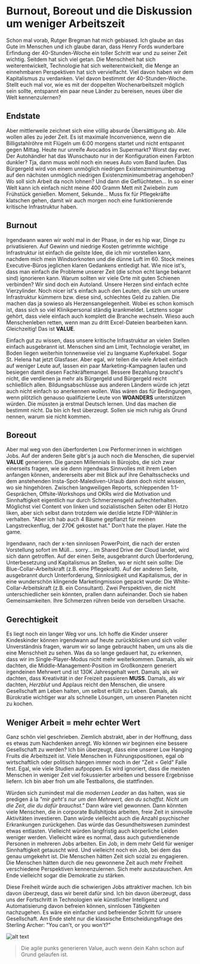 # Burnout, Boreout und die Diskussion um weniger Arbeitszeit

Schon mal vorab, Rutger Bregman hat mich gebiased. 
Ich glaube an das Gute im Menschen und ich glaube daran, dass Henry Fords wunderbare Erfindung der 40-Stunden-Woche ein toller Schritt war und zu seiner Zeit wichtig. 
Seitdem hat sich viel getan. Die Menschheit hat sich weiterentwickelt, Technologie hat sich weiterentwickelt, die Menge an einnehmbaren Perspektiven hat sich vervielfacht. 
Viel davon haben wir dem Kapitalismus zu verdanken. Viel davon bestimmt der 40-Stunden-Woche. 
Stellt euch mal vor, wie es mit der doppelten Wochenarbeitszeit möglich sein sollte, entspannt ein paar neue Länder zu bereisen, neues über die Welt kennenzulernen?

## Endstate

Aber mittlerweile zeichnet sich eine völlig absurde Übersättigung ab. Alle wollen alles zu jeder Zeit. 
Es ist maximale Inconvenience, wenn die Billigstahlröhre mit Flügeln um 6:00 morgens startet und nicht entspannt gegen Mittag. 
Heute nur unreife Avocados im Supermarkt? Worst day ever. Der Autohändler hat das Wunschauto nur in der Konfiguration einen Farbton dunkler? 
Tja, dann muss wohl noch ein neues Auto vom Band laufen. Das Bürgergeld wird von einem unmöglich niedrigen Existenzminimumbetrag auf den nächsten unmöglich niedrigen Existenzminimumbetrag angehoben? 
Wo soll sich Arbeit da noch lohnen? Und dann die Geflüchteten... In so einer Welt kann ich einfach nicht meine 400 Gramm Mett mit Zwiebeln zum Frühstück genießen. 
Moment, Sekunde... Muss fix für Pflegekräfte klatschen gehen, damit wir auch morgen noch eine funktionierende kritische Infrastruktur haben.

## Burnout

Irgendwann waren wir wohl mal in der Phase, in der es hip war, Dinge zu privatisieren. 
Auf Gewinn und niedrige Kosten getrimmte wichtige Infrastruktur ist einfach die geilste Idee, die ich mir vorstellen kann, nachdem mich mein Windsorknoten und die dünne Luft im 60. Stock 
meines Executive-Büros jeglichen klaren Gedankens entledigt hat. Wie nice ist's, dass man einfach die Probleme unserer Zeit (die schon echt lange bekannt sind) ignorieren kann. 
Warum sollten wir viele Orte mit guten Schienen verbinden? Wir sind doch ein Autoland. 
Unsere Herzen sind einfach echte Vierzylinder. Noch nicer ist's einfach auch den Leuten, die sich um unsere Infrastruktur kümmern bzw. diese sind, schlechtes Geld zu zahlen. 
Die machen das ja sowieso als Herzensangelegenheit. Wobei es schon komisch ist, dass sich so viel Klinikpersonal ständig krankmeldet. 
Letztens sogar gehört, dass viele einfach auch komplett die Branche wechseln. Wieso auch Menschenleben retten, wenn man zu dritt Excel-Dateien bearbeiten kann. Gleichzeitig! Das ist **VALUE**.

Einfach gut zu wissen, dass unsere kritische Infrastruktur an vielen Stellen einfach ausgebrannt ist. 
Menschen sind am Limit, Technologie veraltet, im Boden liegen weiterhin tonnenweise viel zu langsame Kupferkabel. 
Sogar St. Helena hat jetzt Glasfaser. Aber egal, wir teilen die viele Arbeit einfach auf weniger Leute auf, lassen ein paar Marketing-Kampagnen laufen und besiegen damit diesen Fachkräftemangel. 
Bessere Bezahlung braucht's nicht, die verdienen ja mehr als Bürgergeld und Bürgergeld reicht schließlich allen. 
Bildungsabschlüsse aus anderen Ländern würde ich jetzt auch nicht einfach so anerkennen wollen. 
Was wären das für Bedingungen, wenn plötzlich genauso qualifizierte Leute von **WOANDERS** unterstützen würden. 
Die müssten ja erstmal Deutsch lernen. Und das machen die bestimmt nicht. Da bin ich fest überzeugt. Sollen sie mich ruhig als Grund nennen, warum sie nicht kommen. 

## Boreout

Aber mal weg von den überforderten Low Performer:innen in wichtigen Jobs. 
Auf der anderen Seite gibt's ja auch noch die Menschen, die superviel **VALUE** generieren. 
Die ganzen Millennials in Bürojobs, die sich zwar einerseits fragen, wie sie denn irgendwas Sinnvolles mit ihrem Leben anfangen können, 
andererseits aber mit Blick auf ihre Gehaltsschecks und dem anstehenden Insta-Spot-Malediven-Urlaub dann doch nicht wissen, wo sie hingehören. 
Zwischen langweiligen Reports, schleppenden 1:1-Gesprächen, Offsite-Workshops und OKRs wird die Motivation und Sinnhaftigkeit eigentlich nur durch Schmerzensgeld aufrechterhalten. 
Möglichst viel Content von linken und sozialistischen Seiten oder El Hotzo liken, aber sich selbst dann trotzdem wie der/die letzte FDP-Wähler:in verhalten. 
"Aber ich hab auch 4 Bäume gepflanzt für meinen Langstreckenflug, der 270€ gekostet hat." Don't hate the player. Hate the game.

Irgendwann, nach der x-ten sinnlosen PowerPoint, die nach der ersten Vorstellung sofort im Müll... sorry... im Shared Drive der Cloud landet, wird sich dann getroffen. 
Auf der einen Seite, ausgebrannt durch Überforderung, Unterbesetzung und Kapitalismus an Stellen, wo er nicht sein sollte: Die Blue-Collar-Arbeitskraft (z.B. eine Pflegekraft). 
Auf der anderen Seite, ausgebrannt durch Unterforderung, Sinnlosigkeit und Kapitalismus, der in eine wunderschön klingende Marketingmission gepackt wurde: 
Die White-Collar-Arbeitskraft (z.B. ein Consultant). Zwei Perspektiven, die nicht unterschiedlicher sein könnten, prallen dann aufeinander. Doch sie haben Gemeinsamkeiten. 
Ihre Schmerzen rühren beide von derselben Ursache. 

## Gerechtigkeit

Es liegt noch ein langer Weg vor uns. Ich hoffe die Kinder unserer Kindeskinder können irgendwann auf heute zurückblicken und sich voller Unverständnis fragen, 
warum wir so lange gebraucht haben, um uns als die eine Menschheit zu sehen. Was da so lange gedauert hat, zu erkennen, dass wir im Single-Player-Modus nicht mehr weiterkommen. 
Damals, als wir dachten, die Middle-Management-Position im Großkonzern generiert irgendeinen Mehrwert und ist 130K Jahresgehalt wert. Damals, als wir dachten, dass Kreativität in der Freizeit passieren **MUSS**. 
Damals, als wir dachten, _Herzblut_ und Applaus reicht den Menschen, die unsere Gesellschaft am Leben halten, um selbst erfüllt zu Leben. 
Damals, als Bürokratie wichtiger war als schnelle Lösungen, um unseren Planeten nicht zu kochen. 

## Weniger Arbeit = mehr echter Wert

Ganz schön viel geschrieben. Ziemlich abstrakt, aber in der Hoffnung, dass es etwas zum Nachdenken anregt. 
Wo können wir beginnen eine bessere Gesellschaft zu werden? Ich bin überzeugt, dass eine unserer Low Hanging Fruits die Arbeitszeit ist. 
Viele Menschen in Führungspositionen, egal ob wirtschaftlich oder politisch hängen immer noch in der "Zeit = Geld" Falle fest. 
Egal, wie viele Studien aufpoppen. Es wird ignoriert, dass die meisten Menschen in weniger Zeit viel fokussierter arbeiten und bessere Ergebnisse liefern. 
Ich bin aber froh um alle Testballons, die stattfinden. 

Würden sich zumindest mal die _modernen Leader_ an das halten, was sie predigen á la _"mir geht's nur um den Mehrwert, den du schaffst. Nicht um die Zeit, die du dafür brauchst."_ Dann wäre viel gewonnen.
Dann könnten viele Menschen, die in corporate Bullshitjobs arbeiten, freie Zeit in sinnvolle Aktivitäten investieren. Dann würde vielleicht auch die Anzahl psychischer Erkrankungen zurückgehen. 
Das würde das Gesundheitswesen zumindest etwas entlasten. Vielleicht würden langfristig auch körperliche Leiden weniger werden. Vielleicht wäre es normal, dass auch gutverdienende Personen in mehreren Jobs arbeiten.
Ein Job, in dem mehr Geld für weniger Sinnhaftigkeit getauscht wird. Und vielleicht noch ein Job, bei dem das genau umgekehrt ist. Die Menschen hätten Zeit sich sozial zu engagieren. 
Die Menschen hätten durch die neu gewonnene Zeit auch mehr Freiheit verschiedene Perspektiven kennenzulernen. Sich mehr auszutauschen. Am Ende vielleicht sogar die Demokratie zu stärken.

Diese Freiheit würde auch die schwierigen Jobs attraktiver machen. Ich bin davon überzeugt, dass wir bereit dafür sind. Ich bin davon überzeugt, 
dass uns der Fortschritt in Technologien wie künstlicher Intelligenz und Automatisierung davon befreien können, sinnlosen Tätigkeiten nachzugehen. 
Es wäre ein einfacher und befreiender Schritt für unsere Gesellschaft. 
Am Ende steht nur die klassische Entscheidungsfrage des Sterling Archer: "You can't, or you won't?"

![alt text](../img/blog/2023-12-31-ralph.webp "Die agile punks generieren Value, auch wenn dein Kahn schon auf Grund gelaufen ist.")
> Die agile punks generieren Value, auch wenn dein Kahn schon auf Grund gelaufen ist.
